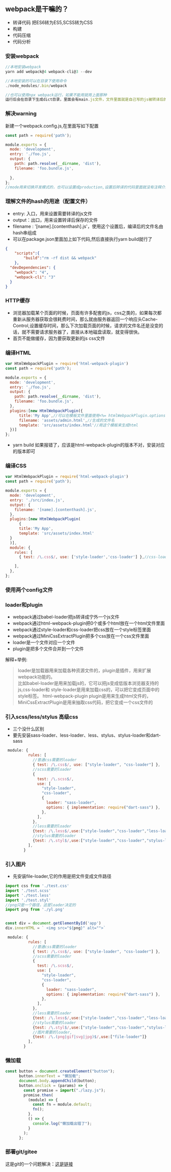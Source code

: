 ## webpack是干嘛的？
* 转译代码 把ES6转为ES5,SCSS转为CSS
* 构建
* 代码压缩
* 代码分析

### 安装webpack
```javascript
//本地安装webpack
yarn add webpack@4 webpack-cli@3 --dev

//本地安装的可以在目录下使用命令
./node_modules/.bin/webpack

//也可以使用npx webpack运行，如果不能用就用上面那种
运行后会在目录下生成dict目录，里面会有main.js文件，文件里面就是自己写的js被转译后的代码
```
### 解决warning
新建一个webpack.config.js,在里面写如下配置
```javascript
const path = require('path');

module.exports = {
  mode: 'development',
  entry: './foo.js',
  output: {
    path: path.resolve(__dirname, 'dist'),
    filename: 'foo.bundle.js',
    
  },
};
//mode用来切换开发模式的，也可以设置成production,设置后转译的代码里面就没有注释介绍，是生产用的
```

### 理解文件的hash的用途（配置文件）
* entry: 入口，用来设置需要转译的js文件
* output：出口，用来设置转译后保存的文件
* filename : '[name].[contenthash].js'，使用这个设置后，编译后的文件名由hash串组成
* 可以在package.json里面加上如下代码,然后直接执行yarn build就行了
```json
{
	"scripts":{
		"build":"rm -rf dist && webpack"
	},
  "devDependencies": {
    "webpack": "4",
    "webpack-cli": "3"
  }
}
```
### HTTP缓存
* 浏览器加载某个页面的时候，页面有许多配套的js，css之类的，如果每次都重新从服务器获取会很耗费时间，那么就由服务器返回一个响应头Cache-Control,设置缓存时间，那么下次加载页面的时候，请求的文件名还是没变的话，就不需要请求服务器了，直接从本地磁盘读取，就变得很快。
* 首页不能做缓存，因为要获取更新的js css文件


### 编译HTML
```javascript
var HtmlWebpackPlugin = require('html-webpack-plugin')
const path = require('path');

module.exports = {
  mode: 'development',
  entry: './foo.js',
  output: {
    path: path.resolve(__dirname, 'dist'),
    filename: 'foo.bundle.js',
  },
  plugins:[new HtmlWebpackPlugin({
      title:'My App',//可以在模板文件里面使用<%= htmlWebpackPlugin.options.title %>来引用这个title
      filename: 'assets/admin.html',//生成的文件名
      template: 'src/assets/index.html'//用这个模板来生成html
  })]
};

```
* yarn build 如果报错了，应该是html-webpack-plugin的版本不对，安装对应的版本即可
### 编译CSS
```javascript
var HtmlWebpackPlugin = require('html-webpack-plugin')
const path = require('path');

module.exports = {
  mode: 'development',
  entry: './src/index.js',
  output: {
    filename: '[name].[contenthash].js',
  },
  plugins:[new HtmlWebpackPlugin(
	  {
      title:'My App',
      template: 'src/assets/index.html'
  }
  )],
  module: {
    rules: [
      { test: /\.css$/, use: ['style-loader','css-loader'] },//css-loader的作用是把css内容读到js里面，style-loader的作用是把css-loader读到的东西放到style标签里面

    ],
  },
};
```

### 使用两个config文件


### loader和plugin
* webpack通过babel-loader把js转译成宁外一个js文件
* webpack通过html-webpack-plugin把0个或多个html放在一个html文件里面 
* webpack通过style-loader和css-loader把css放在一个style标签里面
* webpack通过MiniCssExtractPlugin把多个css放在一个css文件里面
* loader是一个文件对应一个文件
* plugin是把多个文件合并到一个文件

解释+举例:
> loader是加载器用来加载各种资源文件的，plugin是插件，用来扩展webpack功能的。  
> 比如babel-loader是用来加载js的，它可以把js变成低版本浏览器支持的js,css-loader和 style-loader是用来加载css的，可以把它变成页面中的style标签。
> html-webpack-plugin plugin是用来生成html文件的，MiniCssExtractPlugin是用来抽取css代码，把它变成一个css文件的

### 引入scss/less/stylus  高级css
* 三个没什么区别
* 要先安装sass-loader、less-loader、less、stylus、stylus-loader和dart-sass
```javascript
 module: {
          rules: [
            //普通css需要的loader
            { test: /\.css$/, use: ["style-loader", "css-loader"] },
            //scss需要的loader
            {
              test: /\.scss$/,
              use: [
                "style-loader",
                "css-loader",
                {
                  loader: "sass-loader",
                  options: { implementation: require("dart-sass") },
                },
              ],
            },
            //less需要的loader
            {test: /\.less$/,use:["style-loader","css-loader","less-loader"]},
            //stylus需要的loader
            {test: /\.styl$/,use:["style-loader","css-loader","stylus-loader"]}
          ],
        }
```

### 引入图片

* 先安装file-loader,它的作用是把文件变成文件路径
```javascript
import css from './test.css'
import './test.scss'
import './test.less'
import './test.styl'
//png只是一个路径，这是loader决定的
import png from './yl.png'


const div = document.getElementById('app')
div.innerHTML = ` <img src="${png}" alt="">`

 module: {
          rules: [
            //普通css需要的loader
            { test: /\.css$/, use: ["style-loader", "css-loader"] },
            //scss需要的loader
            {
              test: /\.scss$/,
              use: [
                "style-loader",
                "css-loader",
                {
                  loader: "sass-loader",
                  options: { implementation: require("dart-sass") },
                },
              ],
            },
            //less需要的loader
            {test: /\.less$/,use:["style-loader","css-loader","less-loader"]},
            //stylus需要的loader
            {test: /\.styl$/,use:["style-loader","css-loader","stylus-loader"]},
            //图片需要的loader,
            {test: /\.(png|gif|svg|jpg)$/,use:["file-loader"]}
          ],
        }
```
### 懒加载

```javascript
const button = document.createElement("button");
      button.innerText = "懒加载";
      document.body.appendChild(button);
      button.onclick = (params) => {
        const promise = import("./lazy.js");
        promise.then(
          (module) => {
            const fn = module.default;
            fn();
          },
          () => {
            console.log("懒加载出错了");
          }
        );
      };
```
### 部署git/gitee
这是git的一个问题解决：[这是链接](https://blog.csdn.net/weixin_42436131/article/details/100043976)